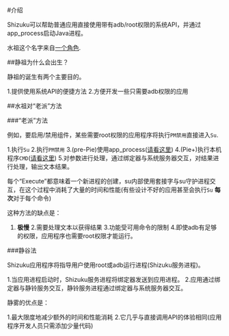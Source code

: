 #介绍

Shizuku可以帮助普通应用直接使用带有adb/root权限的系统API，并通过app_process启动Java进程。

水祖这个名字来自[一个角色](https://danbooru.donmai.us/posts/3553474).

##静祖为什么会出生？

静祖的诞生有两个主要目的。

1.提供使用系统API的便捷方法
2.方便开发一些只需要adb权限的应用

##水祖对“老派”方法

###“老派”方法

例如，要启用/禁用组件，某些需要root权限的应用程序将执行`PM禁用`直接进入`Su`.

1.执行`Su`
2.执行`PM禁用`
3.(pre-Pie)使用app_process([请看这里](https://android.googlesource.com/platform/frameworks/base/+/oreo-release/cmds/pm/pm))
4.(Pie+)执行本机程序`CMD`([请看这里](https://android.googlesource.com/platform/frameworks/native/+/pie-release/cmds/cmd/))
5.对参数进行处理，通过绑定器与系统服务器交互，对结果进行处理，输出文本结果。

每个“Execute”都意味着一个新进程的创建，su内部使用套接字与su守护进程交互，在这个过程中消耗了大量的时间和性能(有些设计不好的应用甚至会执行`Su` **每次**对于每个命令)

这种方法的缺点是：

1. **极慢**
2.需要处理文本以获得结果
3.功能受可用命令的限制
4.即使adb有足够的权限，应用程序也需要root权限才能运行。

###静谷法

Shizuku应用程序将指导用户使用root或adb运行进程(Shizuku服务进程)。

1.当应用进程启动时，Shizuku服务进程将绑定器发送到应用进程。
2.应用通过绑定器与静铃服务交互，静铃服务进程通过绑定器与系统服务器交互。

静雾的优点是：

1.最大限度地减少额外的时间和性能消耗
2.它几乎与直接调用API的体验相同(应用程序开发人员只需添加少量代码)
